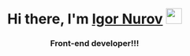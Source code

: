 <h1 align="center">Hi there, I'm <a href="https://ingvarrfx.github.io/Portfolio/" target="_blank">Igor Nurov</a> 
<img src="https://github.com/blackcater/blackcater/raw/main/images/Hi.gif" height="32"/></h1>
<h3 align="center">Front-end developer!!!</h3>

